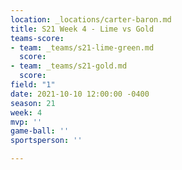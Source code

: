 ```yaml
---
location: _locations/carter-baron.md
title: S21 Week 4 - Lime vs Gold
teams-score:
- team: _teams/s21-lime-green.md
  score: 
- team: _teams/s21-gold.md
  score: 
field: "1"
date: 2021-10-10 12:00:00 -0400
season: 21
week: 4
mvp: ''
game-ball: ''
sportsperson: ''

---
```

